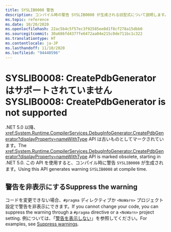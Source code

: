 ```yaml
---
title: SYSLIB0008 警告
description: コンパイル時の警告 SYSLIB0008 が生成される旧型式について説明します。
ms.topic: reference
ms.date: 10/20/2020
ms.openlocfilehash: 22ac5b4c5f57ec3f92585ee8d1f8cf278a15dbb0
ms.sourcegitcommit: 30a686fd4377fe6472aa04e215c0de711bc1c322
ms.translationtype: HT
ms.contentlocale: ja-JP
ms.lasthandoff: 11/10/2020
ms.locfileid: "94440596"
---
```

# <a name="syslib0008-createpdbgenerator-is-not-supported"></a><span data-ttu-id="7cecb-103">SYSLIB0008: CreatePdbGenerator はサポートされていません</span><span class="sxs-lookup"><span data-stu-id="7cecb-103">SYSLIB0008: CreatePdbGenerator is not supported</span></span>

<span data-ttu-id="7cecb-104">.NET 5.0 以降、<xref:System.Runtime.CompilerServices.DebugInfoGenerator.CreatePdbGenerator?displayProperty=nameWithType> API は古いものとしてマークされています。</span><span class="sxs-lookup"><span data-stu-id="7cecb-104">The <xref:System.Runtime.CompilerServices.DebugInfoGenerator.CreatePdbGenerator?displayProperty=nameWithType> API is marked obsolete, starting in .NET 5.0.</span></span> <span data-ttu-id="7cecb-105">この API を使用すると、コンパイル時に警告 `SYSLIB0008` が生成されます。</span><span class="sxs-lookup"><span data-stu-id="7cecb-105">Using this API generates warning `SYSLIB0008` at compile time.</span></span>

## <a name="suppress-the-warning"></a><span data-ttu-id="7cecb-106">警告を非表示にする</span><span class="sxs-lookup"><span data-stu-id="7cecb-106">Suppress the warning</span></span>

<span data-ttu-id="7cecb-107">コードを変更できない場合、`#pragma` ディレクティブか `<NoWarn>` プロジェクト設定で警告を非表示にできます。</span><span class="sxs-lookup"><span data-stu-id="7cecb-107">If you cannot change your code, you can suppress the warning through a `#pragma` directive or a `<NoWarn>` project setting.</span></span> <span data-ttu-id="7cecb-108">例については、「[警告を表示しない](syslib-obsoletions.md#suppress-warnings)」を参照してください。</span><span class="sxs-lookup"><span data-stu-id="7cecb-108">For examples, see [Suppress warnings](syslib-obsoletions.md#suppress-warnings).</span></span>
